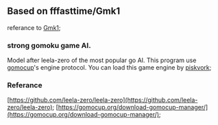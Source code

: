 ## Based on fffasttime/Gmk1
referance to [Gmk1](https://github.com/fffasttime/Gmk1);

### strong gomoku game AI.
Model after leela-zero of the most popular go AI.
This program use [gomocup](http://petr.lastovicka.sweb.cz/protocl2en.htm)'s engine protocol.
You can load this game engine by [piskvork](https://sourceforge.net/projects/piskvork/files/piskvork.zip/download);

### Referance
[https://github.com/leela-zero/leela-zero](https://github.com/leela-zero/leela-zero);
[https://gomocup.org/download-gomocup-manager/](https://gomocup.org/download-gomocup-manager/);

